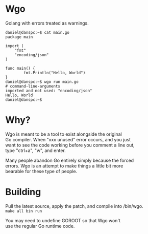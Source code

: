 # Wgo
Golang with errors treated as warnings.  
```
daniel@danspc:~$ cat main.go
package main

import (
	"fmt"
	"encoding/json"
)

func main() {
        fmt.Println("Hello, World")
}
daniel@danspc:~$ wgo run main.go
# command-line-arguments
imported and not used: "encoding/json"
Hello, World
daniel@danspc:~$
```

# Why?
Wgo is meant to be a tool to exist alongside the original  
Go compiler. When "xxx unused" error occurs, and you just  
want to see the code working before you comment a line out,  
type "ctrl+a", "w", and enter.  

Many people abandon Go entirely simply because the forced  
errors. Wgo is an attempt to make things a little bit more  
bearable for these type of people.  

# Building
Pull the latest source, apply the patch, and compile into /bin/wgo.  
`make all bin run`  

You may need to undefine GOROOT so that Wgo won't  
use the regular Go runtime code.  
